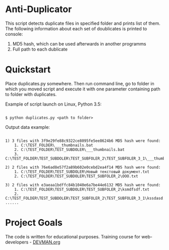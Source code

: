 # Anti-Duplicator

This script detects duplicate files in specified folder and prints list of them. The following information about each set of doublicates is printed to console:
1) MD5 hash, which can be used afterwards in another programms
2) Full path to each dublicate

# Quickstart

Place duplicates.py somewhere. Then run command line, go to folder in which you moved script and execute it with one parameter containing path to folder with duplicates.

Example of script launch on Linux, Python 3.5:

```#!bash

$ python duplicates.py <path to folder>

```

Output data example:

```#!bash

1) 3 files with 3f9e29fe88c9322ce8095fe5ee8624b6 MD5 hash were found:
    1. C:\TEST_FOLDER\___thumbnails.bat
    2. C:\TEST_FOLDER\TEST_SUBDOLER\___thumbnails.bat
    3. C:\TEST_FOLDER\TEST_SUBDOLER\TEST_SUBFOLER_2\TEST_SUBFOLER_3_1\___thumbnails.bat
    
2) 2 files with 76e6ad8e57f2a89b602e0cebd2ea4f14 MD5 hash were found:
    1. C:\TEST_FOLDER\TEST_SUBDOLER\Новый текстовый документ.txt
    2. C:\TEST_FOLDER\TEST_SUBDOLER\TEST_SUBFOLER_2\ООО.txt
    
3) 2 files with e3aeaa1bdffc84b1040e6a7be44e6132 MD5 hash were found:
    1. C:\TEST_FOLDER\TEST_SUBDOLER\TEST_SUBFOLER_2\ksmdfsdf.txt
    2. C:\TEST_FOLDER\TEST_SUBDOLER\TEST_SUBFOLER_2\TEST_SUBFOLER_3_1\kssdasd.txt
......

```


# Project Goals

The code is written for educational purposes. Training course for web-developers - [DEVMAN.org](https://devman.org)


